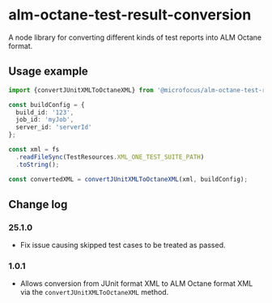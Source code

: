 # alm-octane-test-result-conversion
A node library for converting different kinds of test reports into ALM Octane format.

## Usage example

```typescript
import {convertJUnitXMLToOctaneXML} from '@microfocus/alm-octane-test-result-conversion';

const buildConfig = {
  build_id: '123',
  job_id: 'myJob',
  server_id: 'serverId'
};

const xml = fs
  .readFileSync(TestResources.XML_ONE_TEST_SUITE_PATH)
  .toString();

const convertedXML = convertJUnitXMLToOctaneXML(xml, buildConfig);

```

## Change log

### 25.1.0
- Fix issue causing skipped test cases to be treated as passed.

### 1.0.1
- Allows conversion from JUnit format XML to ALM Octane format XML via the `convertJUnitXMLToOctaneXML` method.
